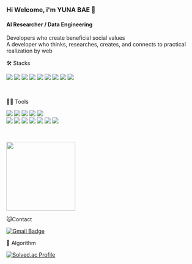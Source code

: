 ### Hi Welcome, i'm YUNA BAE 👋

#### AI Researcher / Data Engineering
Developers who create beneficial social values   
A developer who thinks, researches, creates, and connects to practical realization by web


🛠️ Stacks
<p>
 <img src="https://img.shields.io/badge/JavaScript-F7DF1E?style=flat-square&logo=JavaScript&logoColor=white"/> 
 <img src="https://img.shields.io/badge/C-A8B9CC?style=flat-square&logo=C&logoColor=white"/> 
 <img src="https://img.shields.io/badge/HTML-E34F26?style=flat-square&logo=html5&logoColor=white"/> 
 <img src="https://img.shields.io/badge/Dart-0175C2?style=flat-square&logo=dart&logoColor=white"/> 
 <img src="https://img.shields.io/badge/Python-3776AB?style=flat-square&logo=python&logoColor=white"/>
 <img src="https://img.shields.io/badge/MySQL-3776AB?style=flat-square&logo=mysql&logoColor=white"/> 
 <img src="https://img.shields.io/badge/Flutter-02569B?style=flat-square&logo=flutter&logoColor=white"/>
 <img src="https://img.shields.io/badge/Node.js-02569B?style=flat-square&logo=nodedotjs&logoColor=white"/>
 <img src="https://img.shields.io/badge/mongodb-47A248?style=flat-square&logo=mongodb&logoColor=white"/>
</p>
<br>

💪🏼 Tools 
<p>
 <img src="https://img.shields.io/badge/Git-F05032?style=flat-square&logo=git&logoColor=white"/> 
 <img src="https://img.shields.io/badge/github-181717?style=flat-square&logo=github&logoColor=white"/> 
 <img src="https://img.shields.io/badge/Notion-000000?style=flat-square&logo=notion&logoColor=white"/> 
 <img src="https://img.shields.io/badge/Discord-5865F2?style=flat-square&logo=discord&logoColor=white"/> 
 <img src="https://img.shields.io/badge/Slack-4A154B?style=flat-square&logo=slack&logoColor=white"/> 
<br>
 <img src="https://img.shields.io/badge/Eclipse IDE-2C2255?style=flat-square&logo=eclipseide&logoColor=white"/> 
 <img src="https://img.shields.io/badge/Anaconda-44A833?style=flat-square&logo=anaconda&logoColor=white"/> 
 <img src="https://img.shields.io/badge/IntelliJ IDEA-000000?style=flat-square&logo=IntelliJ IDEA&logoColor=white"/> 
 <img src="https://img.shields.io/badge/VisualStudio-5C2D91?style=flat-square&logo=visualstudio&logoColor=white"/> 
 <img src="https://img.shields.io/badge/VisualStudioCode-007ACC?style=flat-square&logo=visualstudiocode&logoColor=white"/>
 <img src="https://img.shields.io/badge/amazonaws-232F3E?style=flat-square&logo=amazonaws&logoColor=white"/>
 <img src="https://img.shields.io/badge/postman-FF6C37?style=flat-square&logo=postman&logoColor=white"/> 
</p>
<br>
  
 

<a href="https://github.com/Roviil"><img align="center" style="height:180px" src="https://github-readme-stats.vercel.app/api/top-langs/?username=Roviil&layout=compact&theme=nord&hide_border=true" /></a>


🐱Contact

[![Gmail Badge](https://img.shields.io/badge/Gmail-d14836?style=flat-square&logo=Gmail&logoColor=white&link=mailto:dhkdrurvk1@gmail.com)](dhkdrurvk1@gmail.com)


🏅 Algorithm 

[![Solved.ac Profile](http://mazassumnida.wtf/api/v2/generate_badge?boj=qowjdgns0106)](https://solved.ac/qowjdgns0106/)  
